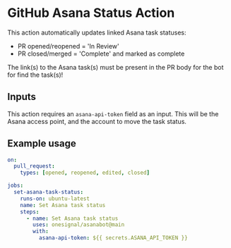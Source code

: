 # GitHub Asana Status Action

This action automatically updates linked Asana task statuses:

- PR opened/reopened = 'In Review'
- PR closed/merged = 'Complete' and marked as complete

The link(s) to the Asana task(s) must be present in the PR body for the bot for find the task(s)!

## Inputs

This action requires an `asana-api-token` field as an input. This will be the Asana access point, and the account to move the task status.

## Example usage

```yaml
on:
  pull_request:
    types: [opened, reopened, edited, closed]

jobs:
  set-asana-task-status:
    runs-on: ubuntu-latest
    name: Set Asana task status
    steps:
      - name: Set Asana task status
        uses: onesignal/asanabot@main
        with:
          asana-api-token: ${{ secrets.ASANA_API_TOKEN }}
```
